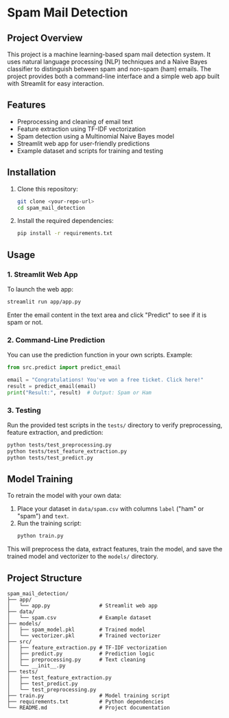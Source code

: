 # Spam Mail Detection

## Project Overview
This project is a machine learning-based spam mail detection system. It uses natural language processing (NLP) techniques and a Naive Bayes classifier to distinguish between spam and non-spam (ham) emails. The project provides both a command-line interface and a simple web app built with Streamlit for easy interaction.

## Features
- Preprocessing and cleaning of email text
- Feature extraction using TF-IDF vectorization
- Spam detection using a Multinomial Naive Bayes model
- Streamlit web app for user-friendly predictions
- Example dataset and scripts for training and testing

## Installation
1. Clone this repository:
   ```bash
   git clone <your-repo-url>
   cd spam_mail_detection
   ```
2. Install the required dependencies:
   ```bash
   pip install -r requirements.txt
   ```

## Usage
### 1. Streamlit Web App
To launch the web app:
```bash
streamlit run app/app.py
```
Enter the email content in the text area and click "Predict" to see if it is spam or not.

### 2. Command-Line Prediction
You can use the prediction function in your own scripts. Example:
```python
from src.predict import predict_email

email = "Congratulations! You've won a free ticket. Click here!"
result = predict_email(email)
print("Result:", result)  # Output: Spam or Ham
```

### 3. Testing
Run the provided test scripts in the `tests/` directory to verify preprocessing, feature extraction, and prediction:
```bash
python tests/test_preprocessing.py
python tests/test_feature_extraction.py
python tests/test_predict.py
```

## Model Training
To retrain the model with your own data:
1. Place your dataset in `data/spam.csv` with columns `label` ("ham" or "spam") and `text`.
2. Run the training script:
   ```bash
   python train.py
   ```
This will preprocess the data, extract features, train the model, and save the trained model and vectorizer to the `models/` directory.

## Project Structure
```
spam_mail_detection/
├── app/
│   └── app.py                # Streamlit web app
├── data/
│   └── spam.csv              # Example dataset
├── models/
│   ├── spam_model.pkl        # Trained model
│   └── vectorizer.pkl        # Trained vectorizer
├── src/
│   ├── feature_extraction.py # TF-IDF vectorization
│   ├── predict.py            # Prediction logic
│   ├── preprocessing.py      # Text cleaning
│   └── __init__.py
├── tests/
│   ├── test_feature_extraction.py
│   ├── test_predict.py
│   └── test_preprocessing.py
├── train.py                  # Model training script
├── requirements.txt          # Python dependencies
└── README.md                 # Project documentation
```


